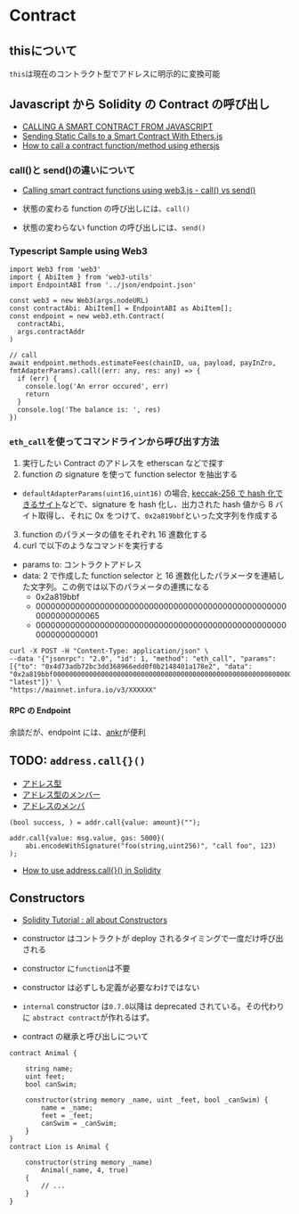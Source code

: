 # Contract

## thisについて
`this`は現在のコントラクト型でアドレスに明示的に変換可能

## Javascript から Solidity の Contract の呼び出し

- [CALLING A SMART CONTRACT FROM JAVASCRIPT](https://ethereum.org/en/developers/tutorials/calling-a-smart-contract-from-javascript/)
- [Sending Static Calls to a Smart Contract With Ethers.js](https://betterprogramming.pub/sending-static-calls-to-a-smart-contract-with-ethers-js-e2b4ceccc9ab)
- [How to call a contract function/method using ethersjs](https://ethereum.stackexchange.com/questions/120817/how-to-call-a-contract-function-method-using-ethersjs)

### call()と send()の違いについて

- [Calling smart contract functions using web3.js - call() vs send()](https://bitsofco.de/calling-smart-contract-functions-using-web3-js-call-vs-send/)

- 状態の変わる function の呼び出しには、`call()`
- 状態の変わらない function の呼び出しには、`send()`

### Typescript Sample using Web3

```
import Web3 from 'web3'
import { AbiItem } from 'web3-utils'
import EndpointABI from '../json/endpoint.json'

const web3 = new Web3(args.nodeURL)
const contractAbi: AbiItem[] = EndpointABI as AbiItem[];
const endpoint = new web3.eth.Contract(
  contractAbi,
  args.contractAddr
)

// call
await endpoint.methods.estimateFees(chainID, ua, payload, payInZro, fmtAdapterParams).call((err: any, res: any) => {
  if (err) {
    console.log('An error occured', err)
    return
  }
  console.log('The balance is: ', res)
})
```

### `eth_call`を使ってコマンドラインから呼び出す方法

1. 実行したい Contract のアドレスを etherscan などで探す
2. function の signature を使って function selector を抽出する

- `defaultAdapterParams(uint16,uint16)` の場合, [keccak-256 で hash 化できるサイト](https://emn178.github.io/online-tools/keccak_256.html)などで、signature を hash 化し、出力された hash 値から 8 バイト取得し、それに 0x をつけて、`0x2a819bbf`といった文字列を作成する

3. function のパラメータの値をそれぞれ 16 進数化する
4. curl で以下のようなコマンドを実行する

- params to: コントラクトアドレス
- data: 2 で作成した function selector と 16 進数化したパラメータを連結した文字列。この例では以下のパラメータの連携になる
  - 0x2a819bbf
  - 0000000000000000000000000000000000000000000000000000000000000065
  - 0000000000000000000000000000000000000000000000000000000000000001

```
curl -X POST -H "Content-Type: application/json" \
--data '{"jsonrpc": "2.0", "id": 1, "method": "eth_call", "params": [{"to": "0x4d73adb72bc3dd368966edd0f0b2148401a178e2", "data": "0x2a819bbf00000000000000000000000000000000000000000000000000000000000000650000000000000000000000000000000000000000000000000000000000000001"}, "latest"]}' \
"https://mainnet.infura.io/v3/XXXXXX"
```

#### RPC の Endpoint

余談だが、endpoint には、[ankr](https://www.ankr.com/rpc/)が便利

## TODO: `address.call{}()`
- [アドレス型](./README.md)
- [アドレス型のメンバー](https://solidity-ja.readthedocs.io/ja/latest/units-and-global-variables.html#address-related)
- [アドレスのメンバ](https://solidity-ja.readthedocs.io/ja/latest/types.html#members-of-addresses)
```
(bool success, ) = addr.call{value: amount}("");

addr.call{value: msg.value, gas: 5000}(
    abi.encodeWithSignature("foo(string,uint256)", "call foo", 123)
);
```

- [How to use address.call{}() in Solidity](https://ethereum.stackexchange.com/questions/96685/how-to-use-address-call-in-solidity)

## Constructors

- [Solidity Tutorial : all about Constructors](https://medium.com/coinmonks/solidity-tutorial-all-about-constructors-46a10610336)

- constructor はコントラクトが deploy されるタイミングで一度だけ呼び出される
- constructor に`function`は不要
- constructor は必ずしも定義が必要なわけではない
- `internal` constructor は`0.7.0`以降は deprecated されている。その代わりに `abstract contract`が作れるはず。
- contract の継承と呼び出しについて

```sol
contract Animal {

    string name;
    uint feet;
    bool canSwim;

    constructor(string memory _name, uint _feet, bool _canSwim) {
        name = _name;
        feet = _feet;
        canSwim = _canSwim;
    }
}
contract Lion is Animal {

    constructor(string memory _name)
        Animal(_name, 4, true)
    {
        // ...
    }
}
```
